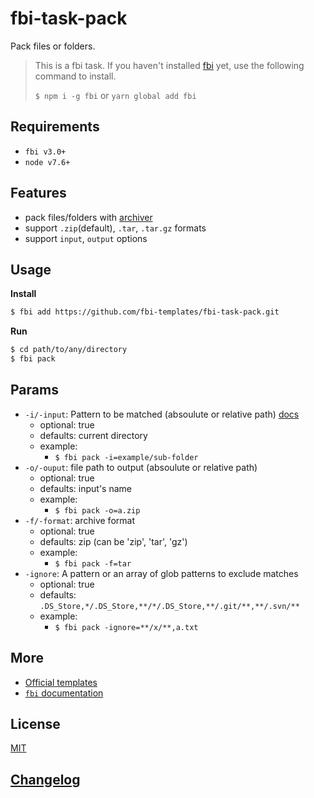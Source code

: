# fbi-task-pack

Pack files or folders.

> This is a fbi task. If you haven't installed [fbi](https://github.com/AlloyTeam/fbi) yet, use the following command to install.
>
> `$ npm i -g fbi` or `yarn global add fbi`

## Requirements

- `fbi v3.0+`
- `node v7.6+`

## Features

- pack files/folders with [archiver](https://github.com/archiverjs/node-archiver)
- support `.zip`(default), `.tar`, `.tar.gz` formats
- support `input`, `output` options

## Usage

**Install**

```bash
$ fbi add https://github.com/fbi-templates/fbi-task-pack.git
```

**Run**

```bash
$ cd path/to/any/directory
$ fbi pack
```

## Params

- `-i/-input`: Pattern to be matched (absoulute or relative path) [docs](https://github.com/isaacs/node-glob#glob-primer)
  - optional: true
  - defaults: current directory
  - example:
    - `$ fbi pack -i=example/sub-folder`
- `-o/-ouput`: file path to output (absoulute or relative path)
  - optional: true
  - defaults: input's name
  - example:
    - `$ fbi pack -o=a.zip`
- `-f/-format`: archive format
  - optional: true
  - defaults: zip (can be 'zip', 'tar', 'gz')
  - example:
    - `$ fbi pack -f=tar`
- `-ignore`: A pattern or an array of glob patterns to exclude matches
  - optional: true
  - defaults: `.DS_Store,*/.DS_Store,**/*/.DS_Store,**/.git/**,**/.svn/**`
  - example:
    - `$ fbi pack -ignore=**/x/**,a.txt`

## More

- [Official templates](https://github.com/fbi-templates)
- [`fbi` documentation](https://neikvon.gitbooks.io/fbi/content/)

## License

[MIT](https://opensource.org/licenses/MIT)

## [Changelog](./CHANGELOG.md)
